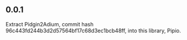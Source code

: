 ## 0.0.1

Extract Pidgin2Adium, commit hash 96c443fd244b3d2d57564bf17c68d3ec1bcb48ff, into
this library, Pipio.
